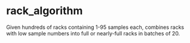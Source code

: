 # rack_algorithm
Given hundreds of racks containing 1-95 samples each, combines racks with low sample numbers into full or nearly-full racks in batches of 20.
